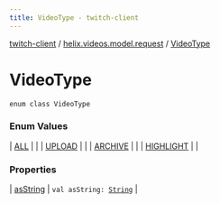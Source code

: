 ```yaml
---
title: VideoType - twitch-client
---
```


[twitch-client](../../index.html) / [helix.videos.model.request](../index.html) / [VideoType](./index.html)

# VideoType

`enum class VideoType`

### Enum Values

| [ALL](-a-l-l.html) |  |
| [UPLOAD](-u-p-l-o-a-d.html) |  |
| [ARCHIVE](-a-r-c-h-i-v-e.html) |  |
| [HIGHLIGHT](-h-i-g-h-l-i-g-h-t.html) |  |

### Properties

| [asString](as-string.html) | `val asString: `[`String`](https://kotlinlang.org/api/latest/jvm/stdlib/kotlin/-string/index.html) |

